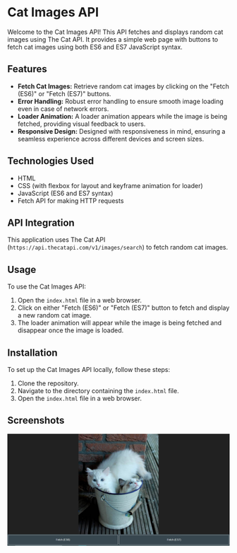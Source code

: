 # Cat Images API

Welcome to the Cat Images API! This API fetches and displays random cat images using The Cat API. It provides a simple web page with buttons to fetch cat images using both ES6 and ES7 JavaScript syntax.

## Features
- **Fetch Cat Images:** Retrieve random cat images by clicking on the "Fetch (ES6)" or "Fetch (ES7)" buttons.
- **Error Handling:** Robust error handling to ensure smooth image loading even in case of network errors.
- **Loader Animation:** A loader animation appears while the image is being fetched, providing visual feedback to users.
- **Responsive Design:** Designed with responsiveness in mind, ensuring a seamless experience across different devices and screen sizes.

## Technologies Used
- HTML
- CSS (with flexbox for layout and keyframe animation for loader)
- JavaScript (ES6 and ES7 syntax)
- Fetch API for making HTTP requests

## API Integration
This application uses The Cat API (`https://api.thecatapi.com/v1/images/search`) to fetch random cat images.

## Usage
To use the Cat Images API:

1. Open the `index.html` file in a web browser.
2. Click on either "Fetch (ES6)" or "Fetch (ES7)" button to fetch and display a new random cat image.
3. The loader animation will appear while the image is being fetched and disappear once the image is loaded.

## Installation
To set up the Cat Images API locally, follow these steps:

1. Clone the repository.
2. Navigate to the directory containing the `index.html` file.
3. Open the `index.html` file in a web browser.

## Screenshots
![Cat Images API Screenshot](assets/image.png)
